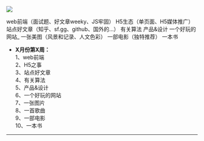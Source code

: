 

![](https://github.com/bluezhan/weeky/raw/master/images/logo.png)


web前端（面试题、好文章weeky、JS牢固）
H5生态（单页面、H5媒体推广）
站点好文章（知乎、sf.gg、github、国外的...）
有关算法
产品&设计
一个好玩的网站_
一张美图（风景和记录、人文色彩）
一部电影（独特推荐）
一本书

* __X月份第X周：__  
  1、web前端  
  2、H5之事  
  3、站点好文章  
  4、有关算法  
  5、产品&设计  
  6、一个好玩的网站       
  7、一张图片   
  8、一首歌曲   
  9、一部电影  
  10、一本书   

----------------
